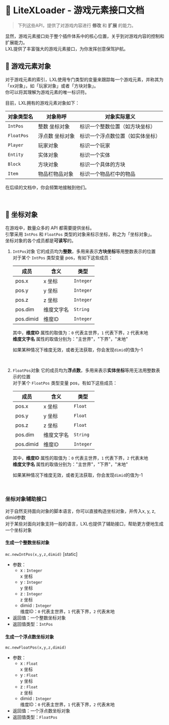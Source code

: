 # 🎨 LiteXLoader - 游戏元素接口文档

> 下列这些API，提供了对游戏内容进行 **修改** 和 **扩展** 的能力。  

显然，游戏元素接口处于整个插件体系中的核心位置，关乎到对游戏内容的控制和扩展能力。  
LXL提供了丰富强大的游戏元素接口，为你发挥创意保驾护航。

## 🔮 游戏元素对象

对于游戏元素的索引，LXL使用专门类型的变量来跟踪每一个游戏元素，并称其为「xx对象」，如「玩家对象」或者「方块对象」。  
你可以将其理解为游戏元素的唯一标识符。   

目前，LXL拥有的游戏元素对象如下：

| 对象类型名 | 对象称呼        | 对象实际意义                     |
| ---------- | --------------- | -------------------------------- |
| `IntPos`   | 整数 坐标对象   | 标识一个整数位置（如方块坐标）   |
| `FloatPos` | 浮点数 坐标对象 | 标识一个浮点数位置（如实体坐标） |
| `Player`   | 玩家对象        | 标识一个玩家                     |
| `Entity`   | 实体对象        | 标识一个实体                     |
| `Block`    | 方块对象        | 标识一个具体的方块               |
| `Item`     | 物品栏物品对象  | 标识一个物品栏中的物品           |

在后续的文档中，你会频繁地接触到他们。

<br>

## 🎯 坐标对象

在游戏中，数量众多的 API 都需要提供坐标。  
引擎采用 `IntPos` 和 `FloatPos` 类型的对象来标示坐标，称之为「坐标对象」。   
坐标对象的各个成员都是**可读写**的。 

1. `IntPos`对象
   它的成员均为**整数**，多用来表示**方块坐标**等用整数表示的位置  
   对于某个 `IntPos` 类型变量 pos，有如下这些成员：  

   | 成员      | 含义       | 类型      |
   | --------- | ---------- | --------- |
   | pos.x     | x 坐标     | `Integer` |
   | pos.y     | y 坐标     | `Integer` |
   | pos.z     | z 坐标     | `Integer` |
   | pos.dim   | 维度文字名 | `String`  |
   | pos.dimid | 维度ID     | `Integer` |

   其中，**维度ID** 属性的取值为：`0` 代表主世界，`1` 代表下界，`2` 代表末地    
   **维度文字名** 属性的取值分别为："主世界"，"下界"，"末地"

   如果某种情况下维度无效，或者无法获取，你会发现`dimid`的值为-1

   <br>

2. `FloatPos`对象
   它的成员均为**浮点数**，多用来表示**实体坐标**等用无法用整数表示的位置  
   对于某个 `FloatPos` 类型变量 pos，有如下这些成员：  

   | 成员      | 含义       | 类型      |
   | --------- | ---------- | --------- |
   | pos.x     | x 坐标     | `Float`   |
   | pos.y     | y 坐标     | `Float`   |
   | pos.z     | z 坐标     | `Float`   |
   | pos.dim   | 维度文字名 | `String`  |
   | pos.dimid | 维度ID     | `Integer` |

   其中，**维度ID** 属性的取值为：`0` 代表主世界，`1` 代表下界，`2` 代表末地    
   **维度文字名** 属性的取值分别为："主世界"，"下界"，"末地"

   如果某种情况下维度无效，或者无法获取，你会发现`dimid`的值为-1

<br>

### 坐标对象辅助接口

对于自然支持面向对象的脚本语言，你可以直接构造坐标对象，并传入x, y, z, dimid参数  
对于某些对面向对象支持一般的语言，LXL也提供了辅助接口，帮助更方便地生成一个坐标对象

#### 生成一个整数坐标对象

`mc.newIntPos(x,y,z,dimid)` [static]

- 参数：
  - x : `Integer`  
    x 坐标
  - y : `Integer`  
    y 坐标
  - z : `Integer`  
    z 坐标
  - dimid : `Integer`  
    维度ID：`0` 代表主世界，`1` 代表下界，`2` 代表末地  
- 返回值：一个整数坐标对象
- 返回值类型：`IntPos`

#### 生成一个浮点数坐标对象

`mc.newFloatPos(x,y,z,dimid)`

- 参数：
  - x : `Float`  
    x 坐标
  - y : `Float`  
    y 坐标
  - z : `Float`  
    z 坐标
  - dimid : `Integer`  
    维度ID：`0` 代表主世界，`1` 代表下界，`2` 代表末地  
- 返回值：一个浮点数坐标对象
- 返回值类型：`FloatPos`

<br>